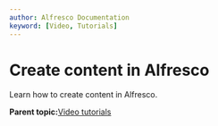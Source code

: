 ```yaml
---
author: Alfresco Documentation
keyword: [Video, Tutorials]
---
```


# Create content in Alfresco

Learn how to create content in Alfresco.

  

**Parent topic:**[Video tutorials](../topics/alfresco-video-tutorials.md)


